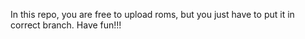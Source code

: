 In this repo, you are free to upload roms, but you just have to put it in correct branch.
Have fun!!!
